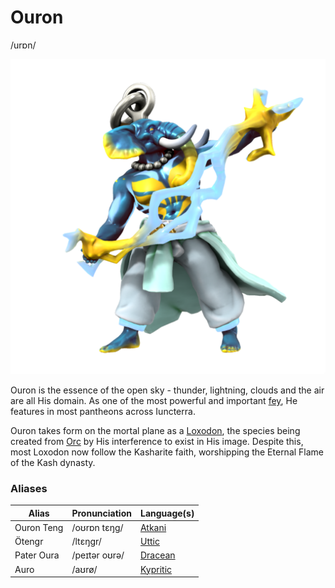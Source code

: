 # Ouron
/urɒn/

![](ouron.png)

Ouron is the essence of the open sky - thunder, lightning, clouds and the air are all His domain. As one of the most powerful and important [fey](/species/fey), He features in most pantheons across Iuncterra.

Ouron takes form on the mortal plane as a [Loxodon](/species/godtouched/loxodon), the species being created from [Orc](/species/homonid/orc) by His interference to exist in His image. Despite this, most Loxodon now follow the Kasharite faith, worshipping the Eternal Flame of the Kash dynasty.

### Aliases
| Alias      | Pronunciation | Language(s) |
| --- | --- | --- |
| Ouron Teng | /oʊrɒn tɛŋg/  | [Atkani](/languages/atkani) |
| Ötengr     | /ltɛŋgr/      | [Uttic](/languages/uttic)  |
| Pater Oura | /peɪtər oʊrə/ | [Dracean](/languages/dracean) |
| Auro       | /aʊrø/        | [Kypritic](/languages/kypritic) |